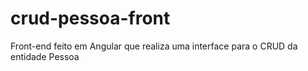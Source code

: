 # crud-pessoa-front
Front-end feito em Angular que realiza uma interface para o CRUD da entidade Pessoa
